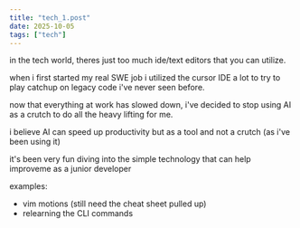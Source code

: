 ```yaml
---
title: "tech_1.post"
date: 2025-10-05
tags: ["tech"]
---
```


in the tech world, theres just too much ide/text editors that you can utilize.

when i first started my real SWE job i utilized the cursor IDE a lot to try to play catchup on legacy code i've never seen before.

now that everything at work has slowed down, i've decided to stop using AI as a crutch to do all the heavy lifting for me.

i believe AI can speed up productivity but as a tool and not a crutch (as i've been using it)

it's been very fun diving into the simple technology that can help improveme as a junior developer

examples:
- vim motions (still need the cheat sheet pulled up)
- relearning the CLI commands 


